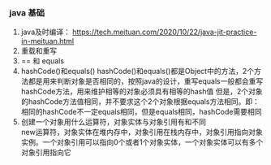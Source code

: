 ### java 基础

1. java及时编译： https://tech.meituan.com/2020/10/22/java-jit-practice-in-meituan.html
2. 重载和重写
3. == 和 equals
4. hashCode()和equals()
   hashCode()和equals()都是Object中的方法，2个方法都是用来判断对象是否相同的，按照java的设计，重写equals一般都会重写hashCode方法，用来维护相等的对象必须具有相等的hash值
   但是，2个对象的hashCode方法值相同，并不要求这个2个对象根据equals方法相同。即：相同的hashCode不一定equals相同，但是equals相同，hashCode需要相同
5. 创建一个对象用什么运算符，对象实体与对象引用有和不同  
   new运算符，对象实体在堆内存中，对象引用在栈内存中，对象引用指向对象实例。一个对象引用可以指向0个或者1个对象实体，一个对象实体可以有多个对象引用指向它